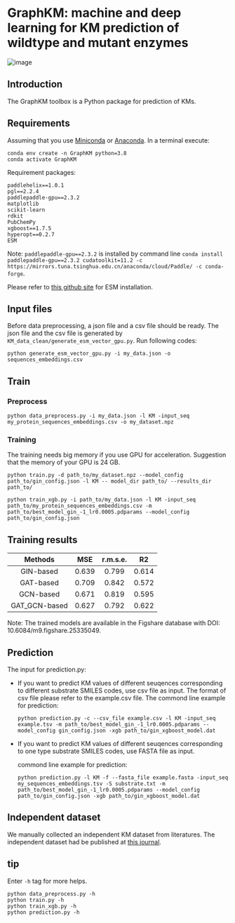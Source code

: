 # GraphKM: machine and deep learning for KM prediction of wildtype and mutant enzymes
![image](https://github.com/realHXiao/GraphKM/assets/71002556/1261ebdd-7248-458f-a1af-e6089c9cee34)

## Introduction
The GraphKM toolbox is a Python package for prediction of KMs. 
## Requirements
Assuming that you use [Miniconda](https://docs.conda.io/en/latest/miniconda.html) or [Anaconda](https://www.anaconda.com/). In a terminal execute: 
```
conda env create -n GraphKM python=3.8
conda activate GraphKM
```
 Requirement packages: 
```
paddlehelix==1.0.1
pgl==2.2.4
paddlepaddle-gpu==2.3.2
matplotlib
scikit-learn
rdkit
PubChemPy
xgboost==1.7.5
hyperopt==0.2.7
ESM
```
Note: ``paddlepaddle-gpu==2.3.2`` is installed by command line ``conda install paddlepaddle-gpu==2.3.2 cudatoolkit=11.2 -c https://mirrors.tuna.tsinghua.edu.cn/anaconda/cloud/Paddle/ -c conda-forge``. 

Please refer to [this github site](https://github.com/facebookresearch/esm) for ESM installation. 

## Input files
Before data preprocessing, a json file and a csv file should be ready. The json file and the csv file is generated by ``KM_data_clean/generate_esm_vector_gpu.py``. Run following codes: 
```
python generate_esm_vector_gpu.py -i my_data.json -o sequences_embeddings.csv 
```
## Train
### Preprocess
```
python data_preprocess.py -i my_data.json -l KM -input_seq my_protein_sequences_embeddings.csv -o my_dataset.npz
```
### Training
The training needs big memory if you use GPU for acceleration. Suggestion that the memory of your GPU is 24 GB. 

```
python train.py -d path_to/my_dataset.npz --model_config path_to/gin_config.json -l KM -- model_dir path_to/ --results_dir path_to/

python train_xgb.py -i path_to/my_data.json -l KM -input_seq path_to/my_protein_sequences_embeddings.csv -m path_to/best_model_gin_-1_lr0.0005.pdparams --model_config path_to/gin_config.json
```
## Training results
| Methods        |  MSE       | r.m.s.e.  | R2        |
| :--:           | :--:       | :--:      | :--:      |
| GIN-based      | 0.639      | 0.799     | 0.614     |
| GAT-based      | 0.709      | 0.842     | 0.572     |
| GCN-based      | 0.671      | 0.819     | 0.595     |
| GAT_GCN-based  | 0.627      | 0.792     | 0.622     |

Note: The trained models are available in the Figshare database with DOI: 10.6084/m9.figshare.25335049. 

## Prediction
The input for prediction.py:
+ If you want to predict KM values of different seuqences corresponding to different substrate SMILES codes, use csv file as input. The format of csv file please refer to the example.csv file. The commond line example for prediction:

    ```
    python prediction.py -c --csv_file example.csv -l KM -input_seq example.tsv -m path_to/best_model_gin_-1_lr0.0005.pdparams --model_config gin_config.json -xgb path_to/gin_xgboost_model.dat
    ```
+ If you want to predict KM values of different seuqences corresponding to one type substrate SMILES codes, use FASTA file as input. 

    commond line example for prediction:
    ```
    python prediction.py -l KM -f --fasta_file example.fasta -input_seq my_sequences_embeddings.tsv -S substrate.txt -m path_to/best_model_gin_-1_lr0.0005.pdparams --model_config path_to/gin_config.json -xgb path_to/gin_xgboost_model.dat
    ```
## Independent dataset
We manually collected an independent KM dataset from literatures. The independent dataset had be published at [this journal](https://bmcbioinformatics.biomedcentral.com/articles/10.1186/s12859-024-05746-1#Fun). 

## tip
Enter `-h` tag for more helps. 
```
python data_preprocess.py -h
python train.py -h
python train_xgb.py -h
python prediction.py -h
```
